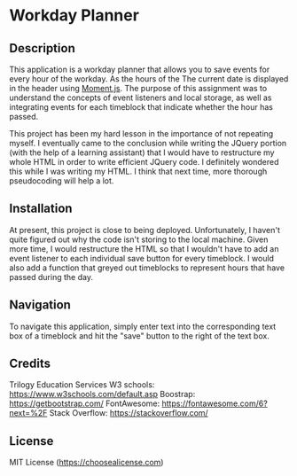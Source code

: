 # Workday Planner

## Description

This application is a workday planner that allows you to save events for every hour of the workday. As the hours of the  The current date is displayed in the header using [Moment.js](https://momentjs.com/). The purpose of this assignment was to understand the concepts of event listeners and local storage, as well as integrating events for each timeblock that indicate whether the hour has passed. 

This project has been my hard lesson in the importance of not repeating myself. I eventually came to the conclusion while writing the JQuery portion (with the help of a learning assistant) that I would have to restructure my whole HTML in order to write efficient JQuery code. I definitely wondered this while I was writing my HTML. I think that next time, more thorough pseudocoding will help a lot.

## Installation

At present, this project is close to being deployed. Unfortunately, I haven't quite figured out why the code isn't storing to the local machine. Given more time, I would restructure the HTML so that I wouldn't have to add an event listener to each individual save button for every timeblock. I would also add a function that greyed out timeblocks to represent hours that have passed during the day.

## Navigation

To navigate this application, simply enter text into the corresponding text box of a timeblock and hit the "save" button to the right of the text box.

## Credits

Trilogy Education Services
W3 schools: https://www.w3schools.com/default.asp
Boostrap: https://getbootstrap.com/
FontAwesome: https://fontawesome.com/6?next=%2F
Stack Overflow: https://stackoverflow.com/

## License

MIT License (https://choosealicense.com)